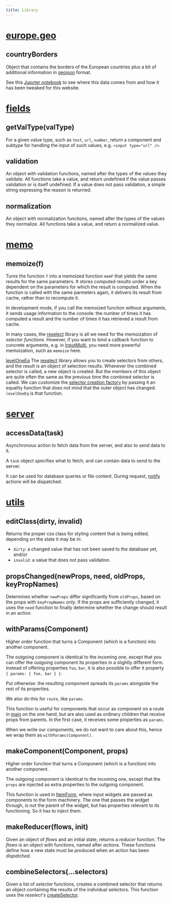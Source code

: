 ```yaml
---
title: Library
---
```


[europe.geo]({{site.libBase}}/europe.geo.js)
=============================================================================================
## countryBorders
Object that contains the borders of the European countries plus a bit of additional information in
[geojson](http://geojson.org)
format.

See this [Jupyter notebook](https://github.com/Dans-labs/dariah/blob/master/static/tools/country_compose/countries.ipynb)
to see where this data comes from and how it has been tweaked for this website.

[fields]({{site.libBase}}/fields.js)
=============================================================================================
## getValType(valType)
For a given value type, such as `text`, `url`, `number`, return a component and subtype
for handling the input of such values, e.g. `<input type="url" />`.

## validation
An object with validation functions, named after the types of the values they validate.
All functions take a value, and return undefined if the value passes validation or is itself undefined.
If a value does not pass validation, a simple string expressing the reason is returned.

## normalization
An object with normalization functions, named after the types of the values they normalize.
All functions take a value, and return a normalized value.

[memo]({{site.libBase}}/memo.js)
=============================================================================================
## memoize(f)
Turns the function `f` into a memoized function `memF` that yields the same results
for the same parameters.
It stores computed results under a key dependent on the parameters for which the result
is computed. When the function is called with the same parmeters again, it delivers its
result from cache, rather than to recompute it.

In development mode, if you call the memoized function without arguments, 
it sends usage information to the console: the number of times it has computed
a result and the number of times it has retrieved a result from cache.

In many cases, the 
[reselect](https://github.com/reactjs/reselect)
library is all we need for the memoization of *selector functions*.
However, if you want to bind a callback function to concrete arguments, e.g. in
[InputMulti]({{site.appBase}}/pure/InputMulti.jsx),
you need more powerful memoization, such as `memoize` here.

[levelOneEq]({{site.libBase}}/memo.js)
The
[reselect](https://github.com/reactjs/reselect)
library allows you to create selectors from others, and the result is an object
of selection results. Whenever the combined selector is called, a new object
is created. But the members of this object are quite often the same as the previous time
the combined selector is called.
We can customize the
[selector creation factory](https://github.com/reactjs/reselect#createselectorcreatormemoize-memoizeoptions)
by passing it an equality function that does not mind that the outer object has changed.
`levelOneEq` is that function.

[server]({{site.libBase}}/server.js)
=============================================================================================
## accessData(task)
Asynchronous action to fetch data from the server, and also to send data to it.

A `task` object specifies what to fetch, and can contain data
to send to the server.

It can be used for database queries or file content.
During request, [notify](Dux#notify) actions will be dispatched.

[utils]({{site.libBase}}/utils.js)
=============================================================================================
## editClass(dirty, invalid)
Returns the proper css class for styling content that is being edited, depending on the state it may be in:

* `dirty`: a changed value that has not been saved to the database yet, and/or
* `invalid`: a value that does not pass validation.

## propsChanged(newProps, need, oldProps, keyPropNames)
Determines whether `newProps` differ significantly from `oldProps`, based on 
the props with `keyPropNames` only.
If the props are sufficiently changed, it uses the `need` function to
finally determine whether the change should result in an action.

## withParams(Component)
Higher order function that turns a Component (which is a function) into
another component.

The outgoing component is identical to the incoming one, except
that you can offer the outgoing component its properties in a slightly
different form. Instead of offering properties `foo`, `bar`, it is also
possible to offer it property `{ params: { foo, bar } }`.

Put otherwise: the resulting component spreads its `params` alongside
the rest of its properties.

We also do this for `route`, like `params`.

This function is useful for components that occur as component on a route in [main](Components#main) on the one hand, but are
also used as ordinary children that receive props from parents.
In the first case, it receives some properties as `params`.

When we write our components, we do not want to care about this, hence
we wrap them as `withParams(Component)`.

## makeComponent(Component, props)
Higher order function that turns a Component (which is a function) into
another component.

The outgoing component is identical to the incoming one, except
that the `props` are injected as extra properties to the outgoing component.

This function is used in [ItemForm](Components#itemform), where input widgets
are passed as components to the form machinery.
The one that passes the widget through, is not the parent of the widget, but
has properties relevant to its functioning. 
So it has to inject them.

## makeReducer(flows, init)
Given an object of *flows* and an initial state, returns a *reducer* function.
The *flows* is an object with functions, named after *actions*.
These functions define how a new state must be produced when an action has been
*dispatched*.

## combineSelectors(...selectors)
Given a list of *selector* functions, creates a combined selector that returns
an object containing the results of the individual selectors.
This function uses the *reselect's*
[createSelector](https://github.com/reactjs/reselect#createselectorinputselectors--inputselectors-resultfunc).
